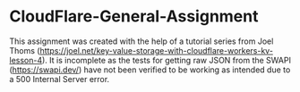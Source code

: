 # CloudFlare-General-Assignment
This assignment was created with the help of a tutorial series from Joel Thoms (https://joel.net/key-value-storage-with-cloudflare-workers-kv-lesson-4). It is incomplete as the tests for getting raw JSON from the SWAPI (https://swapi.dev/) have not been verified to be working as intended due to a 500 Internal Server error. 
